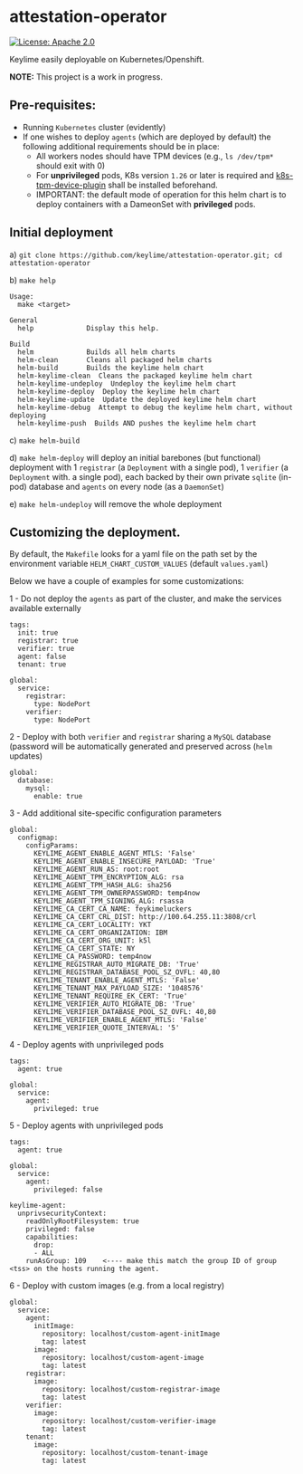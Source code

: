 # attestation-operator

[![License: Apache 2.0](https://img.shields.io/badge/license-Apache%202-blue)](https://www.apache.org/licenses/LICENSE-2.0)

Keylime easily deployable on Kubernetes/Openshift.

**NOTE:** This project is a work in progress.

## Pre-requisites:
* Running `Kubernetes` cluster (evidently)
* If one wishes to deploy `agents` (which are deployed by default) the following additional requirements should be in place:
    * All workers nodes should have TPM devices (e.g., `ls /dev/tpm*` should exit with 0)
    * For **unprivileged** pods, K8s version `1.26` or later is required and [k8s-tpm-device-plugin](https://github.com/githedgehog/k8s-tpm-device-plugin) shall be installed beforehand. 
    * IMPORTANT: the default mode of operation for this helm chart is to deploy containers with a DameonSet with **privileged** pods.

## Initial deployment
a) `git clone https://github.com/keylime/attestation-operator.git; cd attestation-operator`

b) `make help`
```
Usage:
  make <target>

General
  help             Display this help.

Build
  helm             Builds all helm charts
  helm-clean       Cleans all packaged helm charts
  helm-build       Builds the keylime helm chart
  helm-keylime-clean  Cleans the packaged keylime helm chart
  helm-keylime-undeploy  Undeploy the keylime helm chart
  helm-keylime-deploy  Deploy the keylime helm chart
  helm-keylime-update  Update the deployed keylime helm chart
  helm-keylime-debug  Attempt to debug the keylime helm chart, without deploying
  helm-keylime-push  Builds AND pushes the keylime helm chart
```
c) `make helm-build`

d) `make helm-deploy` will deploy an initial barebones (but functional) deployment with 1 `registrar` (a `Deployment` with a single pod), 1 `verifier` (a `Deployment` with. a single pod), each backed by their own private `sqlite` (in-pod) database and `agents` on every node (as a `DaemonSet`)

e) `make helm-undeploy` will remove the whole deployment

## Customizing the deployment.
By default, the `Makefile` looks for a yaml file on the path set by the environment variable `HELM_CHART_CUSTOM_VALUES` (default `values.yaml`)

Below we have a couple of examples for some customizations:

1 - Do not deploy the `agents` as part of the cluster, and make the services available externally
```
tags:
  init: true
  registrar: true
  verifier: true
  agent: false
  tenant: true

global:
  service:
    registrar:
      type: NodePort
    verifier:
      type: NodePort
```

2 - Deploy with both `verifier` and `registrar` sharing a `MySQL` database (password will be automatically generated and preserved across (`helm` updates)
```
global:
  database:
    mysql:
      enable: true
```

3 - Add additional site-specific configuration parameters
```
global:
  configmap:
    configParams:
      KEYLIME_AGENT_ENABLE_AGENT_MTLS: 'False'
      KEYLIME_AGENT_ENABLE_INSECURE_PAYLOAD: 'True'
      KEYLIME_AGENT_RUN_AS: root:root
      KEYLIME_AGENT_TPM_ENCRYPTION_ALG: rsa
      KEYLIME_AGENT_TPM_HASH_ALG: sha256
      KEYLIME_AGENT_TPM_OWNERPASSWORD: temp4now
      KEYLIME_AGENT_TPM_SIGNING_ALG: rsassa
      KEYLIME_CA_CERT_CA_NAME: feykimeluckers
      KEYLIME_CA_CERT_CRL_DIST: http://100.64.255.11:3808/crl
      KEYLIME_CA_CERT_LOCALITY: YKT
      KEYLIME_CA_CERT_ORGANIZATION: IBM
      KEYLIME_CA_CERT_ORG_UNIT: k5l
      KEYLIME_CA_CERT_STATE: NY
      KEYLIME_CA_PASSWORD: temp4now
      KEYLIME_REGISTRAR_AUTO_MIGRATE_DB: 'True'
      KEYLIME_REGISTRAR_DATABASE_POOL_SZ_OVFL: 40,80
      KEYLIME_TENANT_ENABLE_AGENT_MTLS: 'False'
      KEYLIME_TENANT_MAX_PAYLOAD_SIZE: '1048576'
      KEYLIME_TENANT_REQUIRE_EK_CERT: 'True'
      KEYLIME_VERIFIER_AUTO_MIGRATE_DB: 'True'
      KEYLIME_VERIFIER_DATABASE_POOL_SZ_OVFL: 40,80
      KEYLIME_VERIFIER_ENABLE_AGENT_MTLS: 'False'
      KEYLIME_VERIFIER_QUOTE_INTERVAL: '5'
```

4 - Deploy agents with unprivileged pods
```
tags:
  agent: true

global:
  service:
    agent:
      privileged: true
```

5 - Deploy agents with unprivileged pods

```
tags:
  agent: true

global:
  service:
    agent:
      privileged: false

keylime-agent:
  unprivsecurityContext:
    readOnlyRootFilesystem: true
    privileged: false
    capabilities:
      drop:
      - ALL
    runAsGroup: 109    <---- make this match the group ID of group <tss> on the hosts running the agent.
```

6 - Deploy with custom images (e.g. from a local registry)
```
global:
  service:
    agent:
      initImage:
        repository: localhost/custom-agent-initImage
        tag: latest
      image:
        repository: localhost/custom-agent-image
        tag: latest
    registrar:
      image:
        repository: localhost/custom-registrar-image
        tag: latest
    verifier:
      image:
        repository: localhost/custom-verifier-image
        tag: latest
    tenant:
      image:
        repository: localhost/custom-tenant-image
        tag: latest
```
